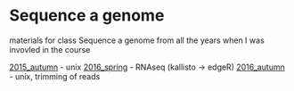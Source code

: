# Sequence a genome

materials for class Sequence a genome from all the years when I was invovled in the course

[2015_autumn](2015_autumn) - unix
[2016_spring](2016_spring) - RNAseq (kallisto -> edgeR)
[2016_autumn](2016_autumn) - unix, trimming of reads
